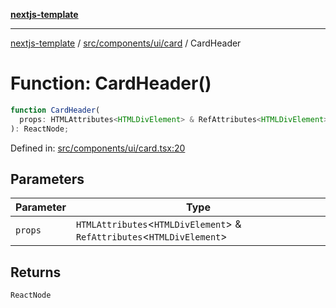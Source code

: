 [**nextjs-template**](../../../../../README.md)

---

[nextjs-template](../../../../../README.md) / [src/components/ui/card](../README.md) / CardHeader

# Function: CardHeader()

```ts
function CardHeader(
  props: HTMLAttributes<HTMLDivElement> & RefAttributes<HTMLDivElement>,
): ReactNode;
```

Defined in: [src/components/ui/card.tsx:20](https://github.com/Its-Satyajit/nextjs-template/blob/main/src/components/ui/card.tsx#L20)

## Parameters

| Parameter | Type                                                                       |
| --------- | -------------------------------------------------------------------------- |
| `props`   | `HTMLAttributes`\<`HTMLDivElement`\> & `RefAttributes`\<`HTMLDivElement`\> |

## Returns

`ReactNode`
